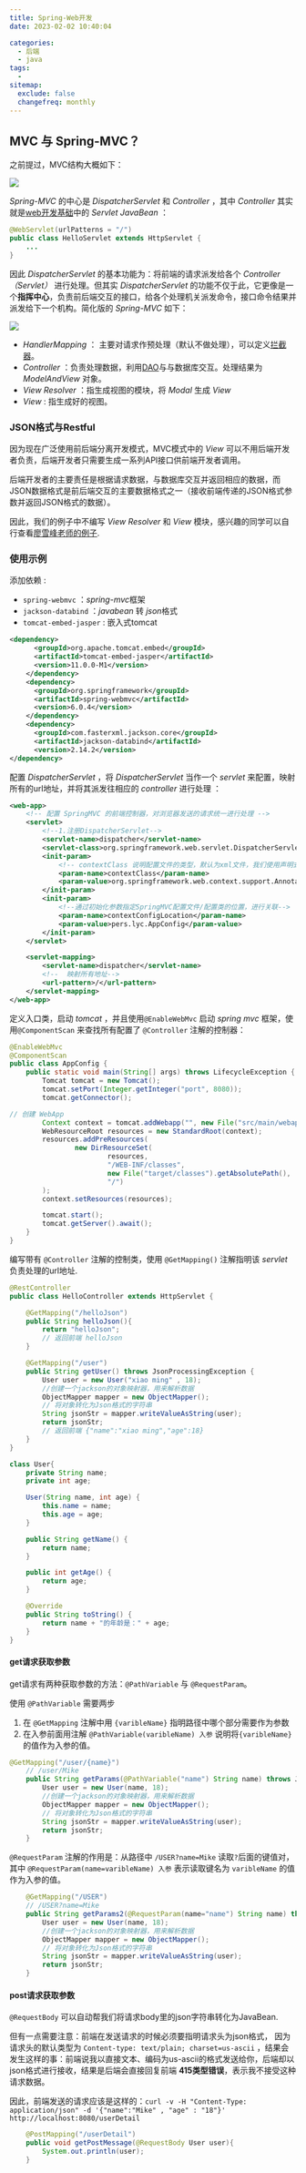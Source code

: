 ```yaml
---
title: Spring-Web开发
date: 2023-02-02 10:40:04

categories:
  - 后端
  - java
tags:
  - 
sitemap:
  exclude: false
  changefreq: monthly
---
```



## MVC 与 Spring-MVC？

之前提过，MVC结构大概如下：

![](https://upload-images.jianshu.io/upload_images/7896890-403a273b08fec826.png?imageMogr2/auto-orient/strip|imageView2/2/w/985/format/webp)

*Spring-MVC* 的中心是 *DispatcherServlet* 和 *Controller* ，其中 *Controller* 其实就是[web开发基础](/java/430.web开发基础.html/)中的 *Servlet JavaBean* ：

```java
@WebServlet(urlPatterns = "/")
public class HelloServlet extends HttpServlet {
    ...
}
``` 

因此 *DispatcherServlet* 的基本功能为：将前端的请求派发给各个 *Controller（Servlet）* 进行处理。但其实 *DispatcherServlet* 的功能不仅于此，它更像是一个**指挥中心**，负责前后端交互的接口，给各个处理机关派发命令，接口命令结果并派发给下一个机构。简化版的 *Spring-MVC* 如下：

![](https://www.cainiaojc.com/static/upload/210424/0820591.png)

- *HandlerMapping* ： 主要对请求作预处理（默认不做处理），可以定义[拦截器](/java/430.web开发基础.html/#Filter和Listener)。
- *Controller* ：负责处理数据，利用[DAO](/java/410.Spring-数据库.html/#DAO)与与数据库交互。处理结果为 *ModelAndView* 对象。
- *View Resolver* ：指生成视图的模块，将 *Modal* 生成 *View*
- *View* : 指生成好的视图。


### JSON格式与Restful

因为现在广泛使用前后端分离开发模式，MVC模式中的 *View* 可以不用后端开发者负责，后端开发者只需要生成一系列API接口供前端开发者调用。

后端开发者的主要责任是根据请求数据，与数据库交互并返回相应的数据，而JSON数据格式是前后端交互的主要数据格式之一（接收前端传递的JSON格式参数并返回JSON格式的数据）。

因此，我们的例子中不编写 *View Resolver* 和 *View* 模块，感兴趣的同学可以自行查看[廖雪峰老师的例子](https://www.liaoxuefeng.com/wiki/1252599548343744/1282383921807393).

### 使用示例

添加依赖 :
-  `spring-webmvc` ：*spring-mvc*框架
-  `jackson-databind` ：*javabean* 转 *json*格式
-  `tomcat-embed-jasper` : 嵌入式tomcat

```xml
<dependency>
      <groupId>org.apache.tomcat.embed</groupId>
      <artifactId>tomcat-embed-jasper</artifactId>
      <version>11.0.0-M1</version>
    </dependency>
    <dependency>
      <groupId>org.springframework</groupId>
      <artifactId>spring-webmvc</artifactId>
      <version>6.0.4</version>
    </dependency>
    <dependency>
      <groupId>com.fasterxml.jackson.core</groupId>
      <artifactId>jackson-databind</artifactId>
      <version>2.14.2</version>
</dependency>
```

配置 *DispatcherServlet* ，将 *DispatcherServlet* 当作一个 *servlet* 来配置，映射所有的url地址，并将其派发往相应的 *controller* 进行处理 ：

```xml
<web-app>
    <!-- 配置 SpringMVC 的前端控制器，对浏览器发送的请求统一进行处理 -->
    <servlet>
        <!--1.注册DispatcherServlet-->
        <servlet-name>dispatcher</servlet-name>
        <servlet-class>org.springframework.web.servlet.DispatcherServlet</servlet-class>
        <init-param>
            <!-- contextClass 说明配置文件的类型，默认为xml文件，我们使用声明式的配置，因此需要特别指明-->
            <param-name>contextClass</param-name>
            <param-value>org.springframework.web.context.support.AnnotationConfigWebApplicationContext</param-value>
        </init-param>
        <init-param>
            <!--通过初始化参数指定SpringMVC配置文件/配置类的位置，进行关联-->
            <param-name>contextConfigLocation</param-name>
            <param-value>pers.lyc.AppConfig</param-value>
        </init-param>
    </servlet>

    <servlet-mapping>
        <servlet-name>dispatcher</servlet-name>
        <!--  映射所有地址-->
        <url-pattern>/</url-pattern>
    </servlet-mapping>
</web-app>
```

定义入口类，启动 *tomcat* ，并且使用`@EnableWebMvc` 启动 *spring mvc* 框架，使用`@ComponentScan` 来查找所有配置了 `@Controller` 注解的控制器：

```java
@EnableWebMvc
@ComponentScan
public class AppConfig {
    public static void main(String[] args) throws LifecycleException {
        Tomcat tomcat = new Tomcat();
        tomcat.setPort(Integer.getInteger("port", 8080));
        tomcat.getConnector();

// 创建 WebApp
        Context context = tomcat.addWebapp("", new File("src/main/webapp").getAbsolutePath());
        WebResourceRoot resources = new StandardRoot(context);
        resources.addPreResources(
                new DirResourceSet(
                        resources,
                        "/WEB-INF/classes",
                        new File("target/classes").getAbsolutePath(),
                        "/")
        );
        context.setResources(resources);

        tomcat.start();
        tomcat.getServer().await();
    }
}
```

编写带有 `@Controller` 注解的控制类，使用 `@GetMapping()` 注解指明该 *servlet* 负责处理的url地址.


```java
@RestController
public class HelloController extends HttpServlet {

    @GetMapping("/helloJson")
    public String helloJson(){
        return "helloJson";
        // 返回前端 helloJson
    }

    @GetMapping("/user")
    public String getUser() throws JsonProcessingException {
        User user = new User("xiao ming" , 18);
        //创建一个jackson的对象映射器，用来解析数据
        ObjectMapper mapper = new ObjectMapper();
        // 将对象转化为Json格式的字符串
        String jsonStr = mapper.writeValueAsString(user);
        return jsonStr;
        // 返回前端 {"name":"xiao ming","age":18} 
    }
}

class User{
    private String name;
    private int age;

    User(String name, int age) {
        this.name = name;
        this.age = age;
    }

    public String getName() {
        return name;
    }

    public int getAge() {
        return age;
    }

    @Override
    public String toString() {
        return name + "的年龄是：" + age;
    }
}
```
#### get请求获取参数

get请求有两种获取参数的方法：`@PathVariable` 与 `@RequestParam`。

使用 `@PathVariable` 需要两步
1. 在 `@GetMapping` 注解中用 `{varibleName}` 指明路径中哪个部分需要作为参数
2. 在入参前面用注解 `@PathVariable(varibleName) 入参` 说明将`{varibleName}` 的值作为入参的值。

```java
@GetMapping("/user/{name}")
    // /user/Mike
    public String getParams(@PathVariable("name") String name) throws JsonProcessingException {
        User user = new User(name, 18);
        //创建一个jackson的对象映射器，用来解析数据
        ObjectMapper mapper = new ObjectMapper();
        // 将对象转化为Json格式的字符串
        String jsonStr = mapper.writeValueAsString(user);
        return jsonStr;
    }
```

`@RequestParam` 注解的作用是：从路径中 `/USER?name=Mike` 读取`?`后面的键值对，其中 `@RequestParam(name=varibleName) 入参` 表示读取键名为 `varibleName` 的值作为入参的值。 

```java
    @GetMapping("/USER")
    // /USER?name=Mike
    public String getParams2(@RequestParam(name="name") String name) throws JsonProcessingException {
        User user = new User(name, 18);
        //创建一个jackson的对象映射器，用来解析数据
        ObjectMapper mapper = new ObjectMapper();
        // 将对象转化为Json格式的字符串
        String jsonStr = mapper.writeValueAsString(user);
        return jsonStr;
    }
```

#### post请求获取参数

`@RequestBody` 可以自动帮我们将请求body里的json字符串转化为JavaBean. 

但有一点需要注意：前端在发送请求的时候必须要指明请求头为json格式，
因为请求头的默认类型为 `Content-type: text/plain; charset=us-ascii` ，结果会发生这样的事：前端说我以直接文本、编码为us-ascii的格式发送给你，后端却以json格式进行接收，结果是后端会直接回复前端 **415类型错误**，表示我不接受这种请求数据。

因此，前端发送的请求应该是这样的：`curl -v -H "Content-Type: application/json" -d '{"name":"Mike" , "age" : "18"}' http://localhost:8080/userDetail `

```java
    @PostMapping("/userDetail")
    public void getPostMessage(@RequestBody User user){
        System.out.println(user);
    }
```

